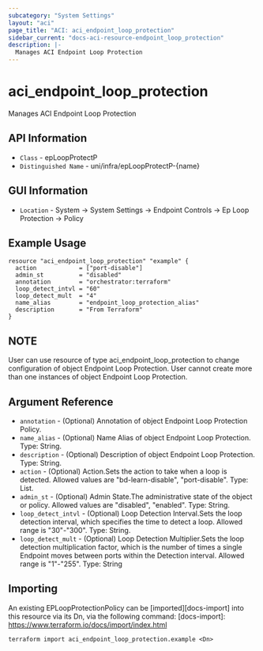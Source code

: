 ```yaml
---
subcategory: "System Settings"
layout: "aci"
page_title: "ACI: aci_endpoint_loop_protection"
sidebar_current: "docs-aci-resource-endpoint_loop_protection"
description: |-
  Manages ACI Endpoint Loop Protection
---
```


# aci_endpoint_loop_protection #

Manages ACI Endpoint Loop Protection

## API Information ##

* `Class` - epLoopProtectP
* `Distinguished Name` - uni/infra/epLoopProtectP-{name}

## GUI Information ##

* `Location` - System -> System Settings -> Endpoint Controls -> Ep Loop Protection -> Policy


## Example Usage ##

```hcl
resource "aci_endpoint_loop_protection" "example" {
  action            = ["port-disable"]
  admin_st          = "disabled"
  annotation        = "orchestrator:terraform"
  loop_detect_intvl = "60"
  loop_detect_mult  = "4"
  name_alias        = "endpoint_loop_protection_alias"
  description       = "From Terraform"
}
```
## NOTE ##
User can use resource of type aci_endpoint_loop_protection to change configuration of object Endpoint Loop Protection. User cannot create more than one instances of object Endpoint Loop Protection.

## Argument Reference ##

* `annotation` - (Optional) Annotation of object Endpoint Loop Protection Policy.
* `name_alias` - (Optional) Name Alias of object Endpoint Loop Protection. Type: String.
* `description` - (Optional) Description of object Endpoint Loop Protection. Type: String.
* `action` - (Optional) Action.Sets the action to take when a loop is detected. Allowed values are "bd-learn-disable", "port-disable". Type: List.
* `admin_st` - (Optional) Admin State.The administrative state of the object or policy. Allowed values are "disabled", "enabled". Type: String.
* `loop_detect_intvl` - (Optional) Loop Detection Interval.Sets the loop detection interval, which specifies the time to detect a loop. Allowed range is "30"-"300". Type: String.
* `loop_detect_mult` - (Optional) Loop Detection Multiplier.Sets the loop detection multiplication factor, which is the number of times a single Endpoint moves between ports within the Detection interval. Allowed range is "1"-"255". Type: String


## Importing ##

An existing EPLoopProtectionPolicy can be [imported][docs-import] into this resource via its Dn, via the following command:
[docs-import]: https://www.terraform.io/docs/import/index.html


```
terraform import aci_endpoint_loop_protection.example <Dn>
```